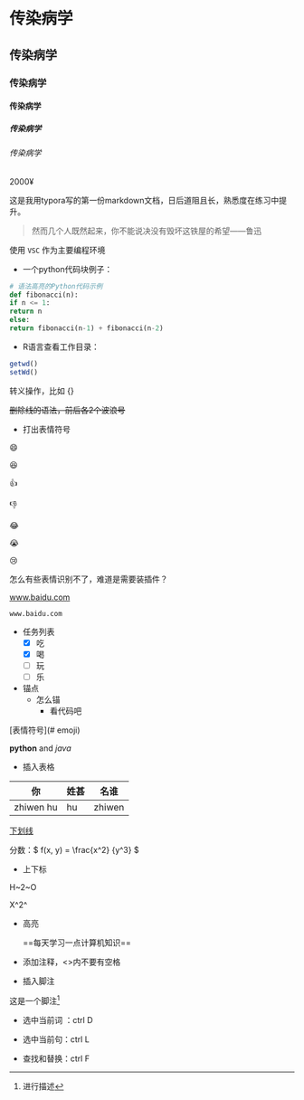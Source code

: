 # 传染病学

## 传染病学

### 传染病学

#### 传染病学

##### 传染病学

###### 传染病学

2000¥

  这是我用typora写的第一份markdown文档，日后道阻且长，熟悉度在练习中提升。

> 然而几个人既然起来，你不能说决没有毁坏这铁屋的希望——鲁迅

使用 `VSC` 作为主要编程环境

- 一个python代码块例子：

```python
# 语法高亮的Python代码示例
def fibonacci(n):
if n <= 1:
return n
else:
return fibonacci(n-1) + fibonacci(n-2)  
```

- R语言查看工作目录：


``` R
getwd()
setWd()
```

转义操作，比如 \{}

~~删除线的语法，前后各2个波浪号~~

- 打出表情符号

:smile: 

:laughing:

:+1:

:-1:

:joy:

:sob:

:cry:

怎么有些表情识别不了，难道是需要装插件？

www.baidu.com

`www.baidu.com`



- 任务列表
  - [x] 吃
  - [x] 喝
  - [ ] 玩
  - [ ] 乐

- 锚点
  - 怎么锚
    - 看代码吧


[表情符号](# emoji)

**python** and *java*

- 插入表格

| 你        | 姓甚 | 名谁   |
| --------- | ---- | ------ |
| zhiwen hu | hu   | zhiwen |

<u>下划线</u>

分数：$ f(x, y) = \frac{x^2} {y^3} $

- 上下标

H~2~O

X^2^

- 高亮

  ==每天学习一点计算机知识==

- 添加注释，<>内不要有空格

<!--添加注释-->

<!--成功了吧-->

<!--原来如此-->

- 插入脚注

这是一个脚注[^ref]

[^ref]: 进行描述

- 选中当前词 ：ctrl D
- 选中当前句：ctrl L

- 查找和替换：ctrl F













